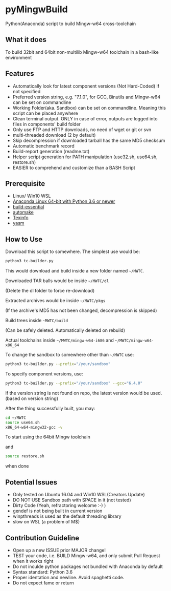 # pyMingwBuild
Python(Anaconda) script to build Mingw-w64 cross-toolchain


## What it does
To build 32bit and 64bit non-multilib Mingw-w64 toolchain in a bash-like environment


## Features
- Automatically look for latest component versions (Not Hard-Coded) if not specified
- Preferred version string, e.g. "7.1.0", for GCC, Binutils and Mingw-w64 can be set on commandline
- Working Folder(aka. Sandbox) can be set on commandline. Meaning this script can be placed anywhere
- Clean terminal output. ONLY in case of error, outputs are logged into files in components' build folder
- Only use FTP and HTTP downloads, no need of wget or git or svn
- multi-threaded download (2 by default)
- Skip decompression if downloaded tarball has the same MD5 checksum
- Automatic benchmark record
- Build-report generation (readme.txt)
- Helper script generation for PATH manipulation (use32.sh, use64.sh, restore.sh)
- EASIER to comprehend and customize than a BASH Script


## Prerequisite
- Linux/ Win10 WSL
- [Anaconda Linux 64-bit with Python 3.6 or newer](https://www.continuum.io/downloads)
- [build-essential](https://packages.ubuntu.com/xenial/build-essential)
- [automake](https://packages.ubuntu.com/xenial/automake)
- [Texinfo](https://packages.ubuntu.com/xenial/texinfo)
- [yasm](https://packages.ubuntu.com/xenial/yasm)


## How to Use
Download this script to somewhere. The simplest use would be:

```bash
python3 tc-builder.py
```

This would download and build inside a new folder named ```~/MWTC```.

Downloaded TAR balls would be inside ```~/MWTC/dl```

(Delete the dl folder to force re-download)

Extracted archives would be inside ```~/MWTC/pkgs```

(If the archive's MD5 has not been changed, decompression is skipped)

Build trees inside ```~MWTC/build```

(Can be safely deleted. Automatically deleted on rebuild)

Actual toolchains inside ```~/MWTC/mingw-w64-i686``` and ```~/MWTC/mingw-w64-x86_64```

To change the sandbox to somewhere other than ```~/MWTC``` use:

```bash
python3 tc-builder.py --prefix="/your/sandbox"
```

To specify component versions, use:

```bash
python3 tc-builder.py --prefix="/your/sandbox" --gcc="6.4.0"
```

If the version string is not found on repo, the latest version would be used. (based on version string)

After the thing successfully built, you may:

```bash
cd ~/MWTC
source use64.sh
x86_64-w64-mingw32-gcc -v
```

To start using the 64bit Mingw toolchain

and

```bash
source restore.sh
```

when done

## Potential Issues
- Only tested on Ubuntu 16.04 and Win10 WSL(Creators Update)
- DO NOT USE Sandbox path with SPACE in it (not tested)
- Dirty Code (Yeah, refractoring welcome :-) )
- gendef is not being built in current version
- winpthreads is used as the default threading library
- slow on WSL (a problem of M$)


## Contribution Guideline
- Open up a new ISSUE prior MAJOR change!
- TEST your code, i.e. BUILD Mingw-w64, and only submit Pull Request when it works right
- Do not inculde python packages not bundled with Anaconda by default
- Syntax standard: Python 3.6
- Proper identation and newline. Avoid spaghetti code.
- Do not expect fame or return
